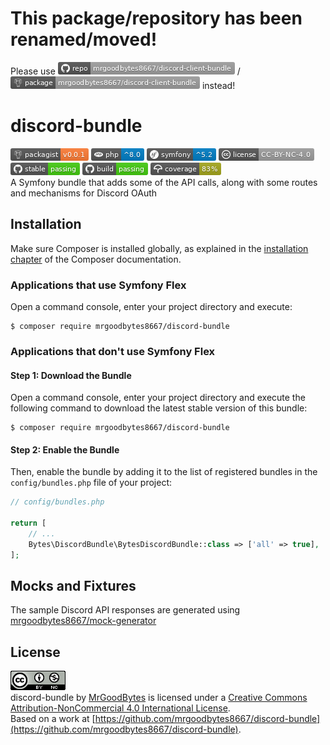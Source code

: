 # This package/repository has been renamed/moved!
Please use [![GitHub](https://github.com/mrgoodbytes8667/discord-bundle/raw/main/repo-mrgoodbytes8667_discord--client--bundle-lightgrey.png)](https://github.com/mrgoodbytes8667/discord-client-bundle) / [![Packagist](https://github.com/mrgoodbytes8667/discord-bundle/raw/main/package-mrgoodbytes8667_discord--client--bundle-lightgrey.png)](https://packagist.org/packages/mrgoodbytes8667/discord-client-bundle) instead!

# discord-bundle
[![Packagist Version](https://github.com/mrgoodbytes8667/discord-bundle/raw/main/packagist.png)](https://packagist.org/packages/mrgoodbytes8667/discord-bundle)
[![PHP from Packagist](https://github.com/mrgoodbytes8667/discord-bundle/raw/main/php.png)](https://packagist.org/packages/mrgoodbytes8667/discord-bundle)
![Symfony Version](https://github.com/mrgoodbytes8667/discord-bundle/raw/main/symfony.png)
![Packagist License](https://github.com/mrgoodbytes8667/discord-bundle/raw/main/license.png)  
![GitHub Workflow Status](https://github.com/mrgoodbytes8667/discord-bundle/raw/main/stable.png)
![GitHub Workflow Status](https://github.com/mrgoodbytes8667/discord-bundle/raw/main/build.png)
[![codecov](https://github.com/mrgoodbytes8667/discord-bundle/raw/main/coverage.png)](https://codecov.io/gh/mrgoodbytes8667/discord-bundle)  
A Symfony bundle that adds some of the API calls, along with some routes and mechanisms for Discord OAuth

## Installation

Make sure Composer is installed globally, as explained in the
[installation chapter](https://getcomposer.org/doc/00-intro.md)
of the Composer documentation.

### Applications that use Symfony Flex

Open a command console, enter your project directory and execute:

```console
$ composer require mrgoodbytes8667/discord-bundle
```

### Applications that don't use Symfony Flex

#### Step 1: Download the Bundle

Open a command console, enter your project directory and execute the
following command to download the latest stable version of this bundle:

```console
$ composer require mrgoodbytes8667/discord-bundle
```

#### Step 2: Enable the Bundle

Then, enable the bundle by adding it to the list of registered bundles
in the `config/bundles.php` file of your project:

```php
// config/bundles.php

return [
    // ...
    Bytes\DiscordBundle\BytesDiscordBundle::class => ['all' => true],
];
```

## Mocks and Fixtures
The sample Discord API responses are generated using [mrgoodbytes8667/mock-generator](https://github.com/mrgoodbytes8667/mock-generator)

## License
[![License](https://github.com/mrgoodbytes8667/discord-bundle/raw/main/license-cc.png)]("http://creativecommons.org/licenses/by-nc/4.0/)  
discord-bundle by [MrGoodBytes](https://www.goodbytes.live) is licensed under a [Creative Commons Attribution-NonCommercial 4.0 International License](http://creativecommons.org/licenses/by-nc/4.0/).  
Based on a work at [https://github.com/mrgoodbytes8667/discord-bundle](https://github.com/mrgoodbytes8667/discord-bundle).
